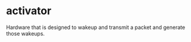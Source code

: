 activator
=========

Hardware that is designed to wakeup and transmit a packet and generate those wakeups.
